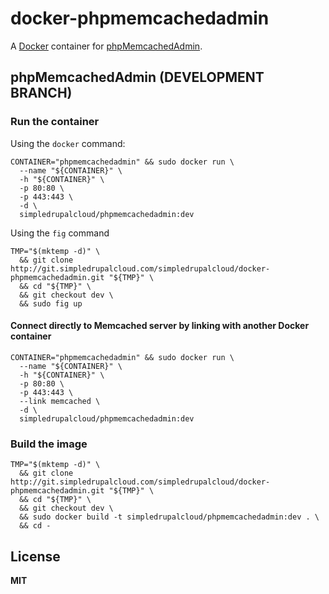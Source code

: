 # docker-phpmemcachedadmin

A [Docker](https://docker.com/) container for [phpMemcachedAdmin](https://code.google.com/p/phpmemcacheadmin/).

## phpMemcachedAdmin (DEVELOPMENT BRANCH)

### Run the container

Using the `docker` command:

    CONTAINER="phpmemcachedadmin" && sudo docker run \
      --name "${CONTAINER}" \
      -h "${CONTAINER}" \
      -p 80:80 \
      -p 443:443 \
      -d \
      simpledrupalcloud/phpmemcachedadmin:dev

Using the `fig` command

    TMP="$(mktemp -d)" \
      && git clone http://git.simpledrupalcloud.com/simpledrupalcloud/docker-phpmemcachedadmin.git "${TMP}" \
      && cd "${TMP}" \
      && git checkout dev \
      && sudo fig up

#### Connect directly to Memcached server by linking with another Docker container

    CONTAINER="phpmemcachedadmin" && sudo docker run \
      --name "${CONTAINER}" \
      -h "${CONTAINER}" \
      -p 80:80 \
      -p 443:443 \
      --link memcached \
      -d \
      simpledrupalcloud/phpmemcachedadmin:dev

### Build the image

    TMP="$(mktemp -d)" \
      && git clone http://git.simpledrupalcloud.com/simpledrupalcloud/docker-phpmemcachedadmin.git "${TMP}" \
      && cd "${TMP}" \
      && git checkout dev \
      && sudo docker build -t simpledrupalcloud/phpmemcachedadmin:dev . \
      && cd -

## License

**MIT**

